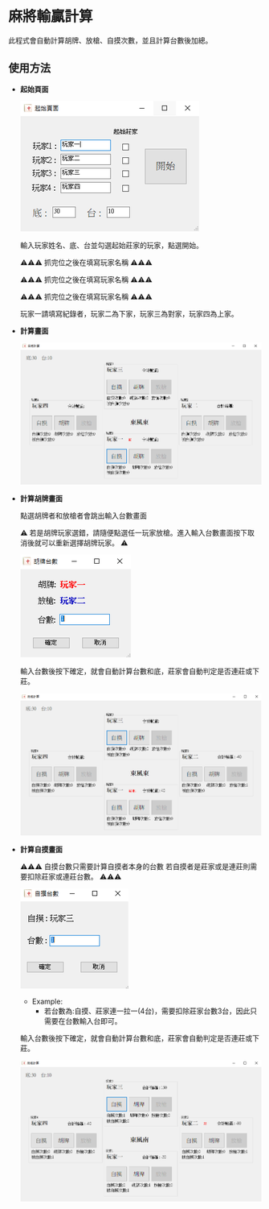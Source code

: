 # 麻將輸贏計算
此程式會自動計算胡牌、放槍、自摸次數，並且計算台數後加總。
## 使用方法
* **起始頁面**

    ![起始頁面](https://github.com/RRRRRWei/MahjongCount/blob/master/%E9%BA%BB%E5%B0%87%E8%BC%B8%E8%B4%8F%E8%A8%88%E7%AE%97%E5%9C%96%E7%89%87/%E8%B5%B7%E5%A7%8B%E9%A0%81%E9%9D%A2.PNG)

    輸入玩家姓名、底、台並勾選起始莊家的玩家，點選開始。
    
    :warning::warning::warning:
    抓完位之後在填寫玩家名稱
    :warning::warning::warning:
    
    :warning::warning::warning:
    抓完位之後在填寫玩家名稱
    :warning::warning::warning:
    
    :warning::warning::warning:
    抓完位之後在填寫玩家名稱
    :warning::warning::warning:
    
    玩家一請填寫紀錄者，玩家二為下家，玩家三為對家，玩家四為上家。
    
* **計算畫面**

    ![計算畫面](https://github.com/RRRRRWei/MahjongCount/blob/master/%E9%BA%BB%E5%B0%87%E8%BC%B8%E8%B4%8F%E8%A8%88%E7%AE%97%E5%9C%96%E7%89%87/%E8%A8%88%E7%AE%97%E7%95%AB%E9%9D%A2.PNG)
* **計算胡牌畫面**
    
    點選胡牌者和放槍者會跳出輸入台數畫面
    
    :warning:
    若是胡牌玩家選錯，請隨便點選任一玩家放槍。進入輸入台數畫面按下取消後就可以重新選擇胡牌玩家。
    :warning:
    
    ![胡牌台數畫面](https://github.com/RRRRRWei/MahjongCount/blob/master/%E9%BA%BB%E5%B0%87%E8%BC%B8%E8%B4%8F%E8%A8%88%E7%AE%97%E5%9C%96%E7%89%87/%E8%83%A1%E6%8E%92%E5%8F%B0%E6%95%B8%E8%A8%88%E7%AE%97.PNG)
    
    輸入台數後按下確定，就會自動計算台數和底，莊家會自動判定是否連莊或下莊。
    
    ![確定胡牌台數後](https://github.com/RRRRRWei/MahjongCount/blob/master/%E9%BA%BB%E5%B0%87%E8%BC%B8%E8%B4%8F%E8%A8%88%E7%AE%97%E5%9C%96%E7%89%87/%E9%BB%9E%E4%BA%86%E8%83%A1%E7%89%8C%E5%BE%8C%E6%8C%89%E4%B8%8B%E7%A2%BA%E5%AE%9A.png)

* **計算自摸畫面**

    :warning::warning::warning:
    自摸台數只需要計算自摸者本身的台數
    若自摸者是莊家或是連莊則需要扣除莊家或連莊台數。
    :warning::warning::warning:

    ![自摸台數畫面](https://github.com/RRRRRWei/MahjongCount/blob/master/%E9%BA%BB%E5%B0%87%E8%BC%B8%E8%B4%8F%E8%A8%88%E7%AE%97%E5%9C%96%E7%89%87/%E8%87%AA%E6%91%B8%E5%8F%B0%E6%95%B8%E8%A8%88%E7%AE%97.PNG)
          
    * Example:
      * 若台數為:自摸、莊家連一拉一(4台)，需要扣除莊家台數3台，因此只需要在台數輸入台即可。
    
    輸入台數後按下確定，就會自動計算台數和底，莊家會自動判定是否連莊或下莊。
    
    ![確定自摸台數後](https://github.com/RRRRRWei/MahjongCount/blob/master/%E9%BA%BB%E5%B0%87%E8%BC%B8%E8%B4%8F%E8%A8%88%E7%AE%97%E5%9C%96%E7%89%87/%E9%BB%9E%E8%87%AA%E6%91%B8%E5%BE%8C%E6%8C%89%E4%B8%8B%E7%A2%BA%E5%AE%9A.PNG)
    
    
